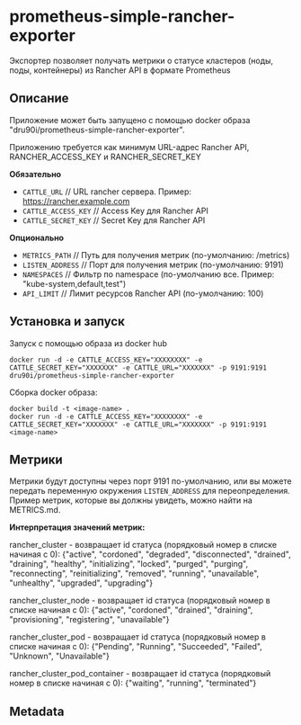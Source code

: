 # prometheus-simple-rancher-exporter

Экспортер позволяет получать метрики о статусе кластеров (ноды, поды, контейнеры) из Rancher API в формате Prometheus

## Описание

Приложение может быть запущено с помощью docker образа "dru90i/prometheus-simple-rancher-exporter".

Приложению требуется как минимум URL-адрес Rancher API, RANCHER_ACCESS_KEY и RANCHER_SECRET_KEY

**Обязательно**
* `CATTLE_URL`          // URL rancher сервера. Пример: https://rancher.example.com
* `CATTLE_ACCESS_KEY`   // Access Key для Rancher API
* `CATTLE_SECRET_KEY`   // Secret Key для Rancher API

**Опционально**
* `METRICS_PATH`        // Путь для получения метрик (по-умолчанию: /metrics)
* `LISTEN_ADDRESS`      // Порт для получения метрик (по-умолчанию: 9191)
* `NAMESPACES`          // Фильтр по namespace (по-умолчанию все. Пример: "kube-system,default,test")
* `API_LIMIT`           // Лимит ресурсов Rancher API (по-умолчанию: 100)

## Установка и запуск

Запуск с помощью образа из docker hub
```
docker run -d -e CATTLE_ACCESS_KEY="XXXXXXXX" -e CATTLE_SECRET_KEY="XXXXXXX" -e CATTLE_URL="XXXXXXX" -p 9191:9191 dru90i/prometheus-simple-rancher-exporter
```

Сборка docker образа:
```
docker build -t <image-name> .
docker run -d -e CATTLE_ACCESS_KEY="XXXXXXXX" -e CATTLE_SECRET_KEY="XXXXXXX" -e CATTLE_URL="XXXXXXX" -p 9191:9191 <image-name>
```

## Метрики

Метрики будут доступны через порт 9191 по-умолчанию, или вы можете передать переменную окружения ```LISTEN_ADDRESS``` для переопределения.
Пример метрик, которые вы должны увидеть, можно найти на METRICS.md.

**Интерпретация значений метрик:**

rancher_cluster - возвращает id статуса (порядковый номер в списке начиная с 0):
{"active", "cordoned", "degraded", "disconnected", "drained", "draining", "healthy", "initializing", "locked", "purged", "purging", "reconnecting", "reinitializing", "removed", "running", "unavailable", "unhealthy", "upgraded", "upgrading"}

rancher_cluster_node - возвращает id статуса (порядковый номер в списке начиная с 0):
{"active", "cordoned", "drained", "draining", "provisioning", "registering", "unavailable"}

rancher_cluster_pod - возвращает id статуса (порядковый номер в списке начиная с 0):
{"Pending", "Running", "Succeeded", "Failed", "Unknown", "Unavailable"}

rancher_cluster_pod_container - возвращает id статуса (порядковый номер в списке начиная с 0):
{"waiting", "running", "terminated"}


## Metadata
